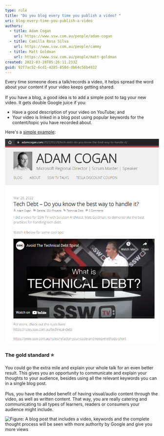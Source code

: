 ```yaml
---
type: rule
title: "Do you blog every time you publish a video? "
uri: blog-every-time-you-publish-a-video
authors:
  - title: Adam Cogan
    url: https://www.ssw.com.au/people/adam-cogan
  - title: Camilla Rosa Silva
    url: https://www.ssw.com.au/people/cammy
  - title: Matt Goldman
    url: https://www.ssw.com.au/people/matt-goldman
created: 2022-03-28T05:26:11.233Z
guid: 92f7ac52-6cd1-4285-850d-db64c56b4932
---
```

Every time someone does a talk/records a video, it helps spread the word about your content if your video keeps getting shared. \
\
If you have a blog, a good idea is to add a simple post to tag your new video. It gets double Google juice if you:

* Have a good description of your video on YouTube; and
* Your video is linked in a blog post using popular keywords for the content/topic you have recorded about.

<!--endintro-->

Here's a [simple example](https://adamcogan.com/2022/03/28/tech-debt-do-you-know-the-best-way-to-handle-it/):

![Figure: A simple blog post with your video embeded will help expand the audience for your video/content](/rules/blog-every-time-you-publish-a-video/adam-cogan-simple-example.png)

### **The gold standard ⭐**

You could go the extra mile and explain your whole talk for an even better result. This gives you an opportunity to communicate and explain your thoughts to your audience, besides using all the relevant keywords you can in a single blog post. \
\
Plus, you have the added benefit of having visual/audio content through the video, as well as written content. That way, you are really catering and communicating to all types of learners, readers or consumers your audience might include.

![Figure: A blog post that includes a video, keywords and the complete thought process will be seen with more authority by Google and give you more views](/static/d4b8c03a75bd571d4c7b57ad4f026e67/72e01/matt-goldman-blog-good-example.jpg)

